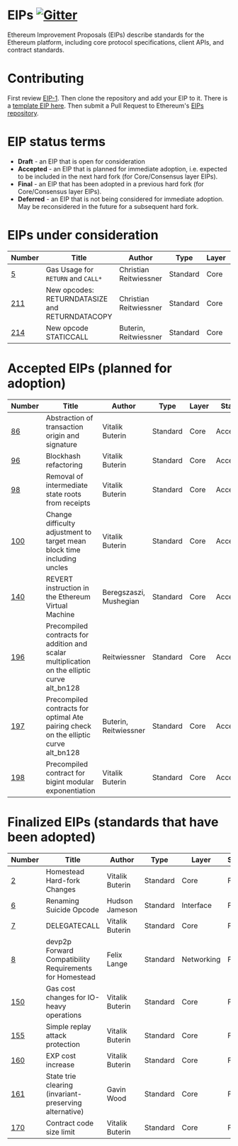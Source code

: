 # EIPs [![Gitter](https://badges.gitter.im/Join%20Chat.svg)](https://gitter.im/ethereum/EIPs?utm_source=badge&utm_medium=badge&utm_campaign=pr-badge)
Ethereum Improvement Proposals (EIPs) describe standards for the Ethereum platform, including core protocol specifications, client APIs, and contract standards.

# Contributing
First review [EIP-1](EIPS/eip-1.md). Then clone the repository and add your EIP to it. There is a [template EIP here](eip-X.md). Then submit a Pull Request to Ethereum's [EIPs repository](https://github.com/ethereum/EIPs).

# EIP status terms
* **Draft** - an EIP that is open for consideration
* **Accepted** - an EIP that is planned for immediate adoption, i.e. expected to be included in the next hard fork (for Core/Consensus layer EIPs).
* **Final** - an EIP that has been adopted in a previous hard fork (for Core/Consensus layer EIPs).
* **Deferred** - an EIP that is not being considered for immediate adoption. May be reconsidered in the future for a subsequent hard fork.



# EIPs under consideration
| Number                                                  |Title                                                                                | Author                | Type      | Layer       | Status    | 
| ------------------------------------------------------  | ----------------------------------------------------------------------------------- | --------------------  | ----------| ------------| ----------|
| [5](EIPS/eip-5.md)                                      | Gas Usage for `RETURN` and `CALL*`                                                  | Christian Reitwiessner| Standard  | Core        | Draft     |
| [211](https://github.com/ethereum/EIPs/pull/211)        | New opcodes: RETURNDATASIZE and RETURNDATACOPY                                      | Christian Reitwiessner| Standard  | Core        | Draft     |
| [214](https://github.com/ethereum/EIPs/pull/214)        | New opcode STATICCALL                                                               | Buterin, Reitwiessner | Standard  | Core        | Draft     |


# Accepted EIPs (planned for adoption)
| Number                                                  |Title                                                                                | Author                | Type      | Layer       | Status    | 
| ------------------------------------------------------- | ----------------------------------------------------------------------------------- | --------------------  | ----------| ------------| ----------|
| [86](https://github.com/ethereum/EIPs/pull/208)         | Abstraction of transaction origin and signature                                     | Vitalik Buterin       | Standard  | Core        | Accepted  |
| [96](https://github.com/ethereum/EIPs/pull/210)         | Blockhash refactoring                                                               | Vitalik Buterin       | Standard  | Core        | Accepted  |
| [98](https://github.com/ethereum/EIPs/pull/98)          | Removal of intermediate state roots from receipts                                   | Vitalik Buterin       | Standard  | Core        | Accepted  |
| [100](https://github.com/ethereum/EIPs/issues/100)      | Change difficulty adjustment to target mean block time including uncles	            | Vitalik Buterin       | Standard  | Core        | Accepted  |
| [140](https://github.com/ethereum/EIPs/pull/206)        | REVERT instruction in the Ethereum Virtual Machine                                  | Beregszaszi, Mushegian| Standard  | Core        | Accepted  |
| [196](https://github.com/ethereum/EIPs/pull/213)        | Precompiled contracts for addition and scalar multiplication on the elliptic curve alt_bn128 | Reitwiessner | Standard  | Core        | Accepted  |
| [197](https://github.com/ethereum/EIPs/pull/212)        | Precompiled contracts for optimal Ate pairing check on the elliptic curve alt_bn128 | Buterin, Reitwiessner | Standard  | Core        | Accepted  |
| [198](https://github.com/ethereum/EIPs/pull/198)        | Precompiled contract for bigint modular exponentiation				                      | Vitalik Buterin       | Standard  | Core        | Accepted  |


# Finalized EIPs (standards that have been adopted)
| Number                                                  |Title                                                        | Author          | Type      | Layer       | Status  | 
| ------------------------------------------------------- | ----------------------------------------------------------- | ----------------| ----------| ------------| --------|
| [2](EIPS/eip-2.mediawiki)                               | Homestead Hard-fork Changes                                 | Vitalik Buterin | Standard  | Core        | Final   |
| [6](EIPS/eip-6.md)                                      | Renaming Suicide Opcode                                     | Hudson Jameson  | Standard  | Interface   | Final   |
| [7](EIPS/eip-7.md)                                      | DELEGATECALL                                                | Vitalik Buterin | Standard  | Core        | Final   |
| [8](EIPS/eip-8.md)                                      | devp2p Forward Compatibility Requirements for Homestead     | Felix Lange     | Standard  | Networking  | Final   |
| [150](https://github.com/ethereum/EIPs/issues/150)      | Gas cost changes for IO-heavy operations                    | Vitalik Buterin | Standard  | Core        | Final   |
| [155](https://github.com/ethereum/EIPs/issues/155)      | Simple replay attack protection                             | Vitalik Buterin | Standard  | Core        | Final   |
| [160](https://github.com/ethereum/EIPs/issues/160)      | EXP cost increase                                           | Vitalik Buterin | Standard  | Core        | Final   |
| [161](https://github.com/ethereum/EIPs/issues/161)      | State trie clearing (invariant-preserving alternative)      | Gavin Wood      | Standard  | Core        | Final   |
| [170](https://github.com/ethereum/EIPs/issues/170)      | Contract code size limit                                    | Vitalik Buterin | Standard  | Core        | Final   |
